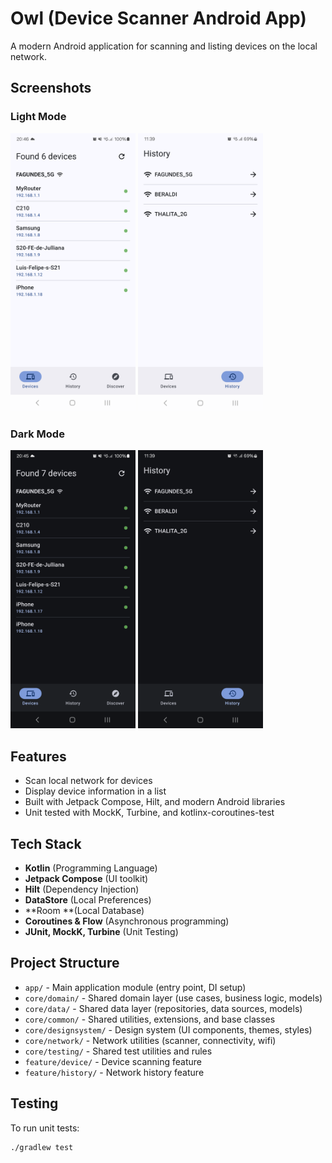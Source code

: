 # Owl (Device Scanner Android App)

A modern Android application for scanning and listing devices on the local network.

## Screenshots
### Light Mode
<p float="left">
  <img src="https://github.com/luisfagundes94/owl/blob/master/screenshots/light_device_list_screen.png" width="200" /> 
  <img src="https://github.com/luisfagundes94/owl/blob/master/screenshots/light_wifi_router_list_screen.png" width="200" /> 
</p>

### Dark Mode
<p float="left">
  <img src="https://github.com/luisfagundes94/owl/blob/master/screenshots/dark_device_list_screen.png" width="200" /> 
    <img src="https://github.com/luisfagundes94/owl/blob/master/screenshots/dark_wifi_router_list_screen.png" width="200" /> 
</p>

## Features

- Scan local network for devices
- Display device information in a list
- Built with Jetpack Compose, Hilt, and modern Android libraries
- Unit tested with MockK, Turbine, and kotlinx-coroutines-test

## Tech Stack

- **Kotlin** (Programming Language)
- **Jetpack Compose** (UI toolkit)
- **Hilt** (Dependency Injection)
- **DataStore** (Local Preferences)
- **Room **(Local Database)
- **Coroutines & Flow** (Asynchronous programming)
- **JUnit, MockK, Turbine** (Unit Testing)

## Project Structure

- `app/` - Main application module (entry point, DI setup)
- `core/domain/` - Shared domain layer (use cases, business logic, models)
- `core/data/` - Shared data layer (repositories, data sources, models)
- `core/common/` - Shared utilities, extensions, and base classes
- `core/designsystem/` - Design system (UI components, themes, styles)
- `core/network/` - Network utilities (scanner, connectivity, wifi)
- `core/testing/` - Shared test utilities and rules
- `feature/device/` - Device scanning feature
- `feature/history/` - Network history feature

## Testing

To run unit tests:

```sh
./gradlew test
